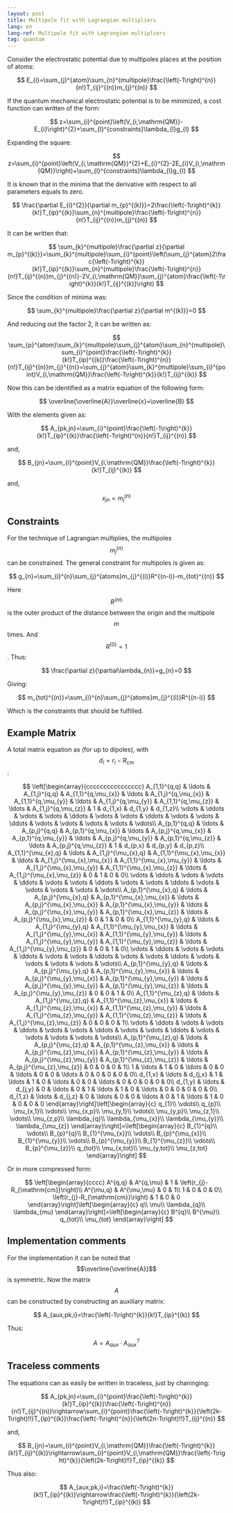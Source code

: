 ```yaml
---
layout: post
title: Multipole fit with Lagrangian multipliers
lang: en
lang-ref: Multipole fit with Lagrangian multipliers
tag: quantum
---
```


Consider the electrostatic potential due to multipoles places at the position of atoms:

$$ E_{i}=\sum_{j}^{atom}\sum_{n}^{multipole}\frac{\left(-1\right)^{n}}{n!}T_{ij}^{(n)}m_{j}^{(n)} $$

If the quantum mechanical electrostatic potential is to be minimized, a cost function can written of the form:

$$ z=\sum_{i}^{point}\left(V_{i,\mathrm{QM}}-E_{i}\right)^{2}+\sum_{l}^{constraints}\lambda_{l}g_{l} $$

Expanding the square:

$$ z=\sum_{i}^{point}\left(V_{i,\mathrm{QM}}^{2}+E_{i}^{2}-2E_{i}V_{i,\mathrm{QM}}\right)+\sum_{l}^{constraints}\lambda_{l}g_{l} $$

It is known that in the minima that the derivative with respect to all parameters equals to zero.

$$ \frac{\partial E_{i}^{2}}{\partial m_{p}^{(k)}}=2\frac{\left(-1\right)^{k}}{k!}T_{ip}^{(k)}\sum_{n}^{multipole}\frac{\left(-1\right)^{n}}{n!}T_{ij}^{(n)}m_{j}^{(n)} $$

It can be written that:

$$ \sum_{k}^{multipole}\frac{\partial z}{\partial m_{p}^{(k)}}=\sum_{k}^{multipole}\sum_{i}^{point}\left(\sum_{j}^{atom}2\frac{\left(-1\right)^{k}}{k!}T_{ip}^{(k)}\sum_{n}^{multipole}\frac{\left(-1\right)^{n}}{n!}T_{ij}^{(n)}m_{j}^{(n)}-2V_{i,\mathrm{QM}}\sum_{j}^{atom}\frac{\left(-1\right)^{k}}{k!}T_{ij}^{(k)}\right) $$

Since the condition of minima was:

$$ \sum_{k}^{multipole}\frac{\partial z}{\partial m^{(k)}}=0 $$

And reducing out the factor 2, it can be written as:

$$ \sum_{p}^{atom}\sum_{k}^{multipole}\sum_{j}^{atom}\sum_{n}^{multipole}\sum_{i}^{point}\frac{\left(-1\right)^{k}}{k!}T_{ip}^{(k)}\frac{\left(-1\right)^{n}}{n!}T_{ij}^{(n)}m_{j}^{(n)}=\sum_{j}^{atom}\sum_{k}^{multipole}\sum_{i}^{point}V_{i,\mathrm{QM}}\frac{\left(-1\right)^{k}}{k!}T_{ij}^{(k)} $$

Now this can be identified as a matrix equation of the following form:

$$ \overline{\overline{A}}\overline{x}=\overline{B} $$

With the elements given as:

$$ A_{pk,jn}=\sum_{i}^{point}\frac{\left(-1\right)^{k}}{k!}T_{ip}^{(k)}\frac{\left(-1\right)^{n}}{n!}T_{ij}^{(n)} $$

and,

$$ B_{jn}=\sum_{i}^{point}V_{i,\mathrm{QM}}\frac{\left(-1\right)^{k}}{k!}T_{ij}^{(k)} $$

and,

$$ x_{jn}=m_{j}^{(n)} $$

## Constraints

For the technique of Lagrangian multiplies, the multipoles $$m_{j}^{(n)}$$ can be constrained.
The general constraint for multipoles is given as:

$$ g_{n}=\sum_{i}^{n}\sum_{j}^{atoms}m_{j}^{(i)}R^{(n-i)}-m_{tot}^{(n)} $$

Here $$R^{(m)}$$ is the outer product of the distance between the origin and the multipole $$m$$ times.
And $$R^{(0)}=1$$.
Thus:

$$ \frac{\partial z}{\partial\lambda_{n}}=g_{n}=0 $$

Giving:

$$ m_{tot}^{(n)}=\sum_{i}^{n}\sum_{j}^{atoms}m_{j}^{(i)}R^{(n-i)} $$

Which is the constraints that should be fulfilled.

## Example Matrix

A total matrix equation as (for up to dipoles), with $$d_{i}=r_{i}-R_{\mathrm{cm}}$$:

$$
   \left[\begin{array}{cccccccccccccccc}
	A_{1,1}^{q,q} & \ldots & A_{1,j}^{q,q} & A_{1,1}^{q,\mu_{x}} & \ldots & A_{1,j}^{q,\mu_{x}} & A_{1,1}^{q,\mu_{y}} & \ldots & A_{1,j}^{q,\mu_{y}} & A_{1,1}^{q,\mu_{z}} & \ldots & A_{1,j}^{q,\mu_{z}} & 1 & d_{1,x} & d_{1,y} & d_{1,z}\\
	\vdots & \ddots & \vdots & \vdots & \ddots & \vdots & \vdots & \ddots & \vdots & \vdots & \ddots & \vdots & \vdots & \vdots & \vdots & \vdots\\
	A_{p,1}^{q,q} & \ldots & A_{p,j}^{q,q} & A_{p,1}^{q,\mu_{x}} & \ldots & A_{p,j}^{q,\mu_{x}} & A_{p,1}^{q,\mu_{y}} & \ldots & A_{p,j}^{q,\mu_{y}} & A_{p,1}^{q,\mu_{z}} & \ldots & A_{p,j}^{q,\mu_{z}} & 1 & d_{p,x} & d_{p,y} & d_{p,z}\\
	A_{1,1}^{\mu_{x},q} & \ldots & A_{1,j}^{\mu_{x},q} & A_{1,1}^{\mu_{x},\mu_{x}} & \ldots & A_{1,j}^{\mu_{x},\mu_{x}} & A_{1,1}^{\mu_{x},\mu_{y}} & \ldots & A_{1,j}^{\mu_{x},\mu_{y}} & A_{1,1}^{\mu_{x},\mu_{z}} & \ldots & A_{1,j}^{\mu_{x},\mu_{z}} & 0 & 1 & 0 & 0\\
	\vdots & \ddots & \vdots & \vdots & \ddots & \vdots & \vdots & \ddots & \vdots & \vdots & \ddots & \vdots & \vdots & \vdots & \vdots & \vdots\\
	A_{p,1}^{\mu_{x},q} & \ldots & A_{p,j}^{\mu_{x},q} & A_{p,1}^{\mu_{x},\mu_{x}} & \ldots & A_{p,j}^{\mu_{x},\mu_{x}} & A_{p,1}^{\mu_{x},\mu_{y}} & \ldots & A_{p,j}^{\mu_{x},\mu_{y}} & A_{p,1}^{\mu_{x},\mu_{z}} & \ldots & A_{p,j}^{\mu_{x},\mu_{z}} & 0 & 1 & 0 & 0\\
	A_{1,1}^{\mu_{y},q} & \ldots & A_{1,j}^{\mu_{y},q} & A_{1,1}^{\mu_{y},\mu_{x}} & \ldots & A_{1,j}^{\mu_{y},\mu_{x}} & A_{1,1}^{\mu_{y},\mu_{y}} & \ldots & A_{1,j}^{\mu_{y},\mu_{y}} & A_{1,1}^{\mu_{y},\mu_{z}} & \ldots & A_{1,j}^{\mu_{y},\mu_{z}} & 0 & 0 & 1 & 0\\
	\vdots & \ddots & \vdots & \vdots & \ddots & \vdots & \vdots & \ddots & \vdots & \vdots & \ddots & \vdots & \vdots & \vdots & \vdots & \vdots\\
	A_{p,1}^{\mu_{y},q} & \ldots & A_{p,j}^{\mu_{y},q} & A_{p,1}^{\mu_{y},\mu_{x}} & \ldots & A_{p,j}^{\mu_{y},\mu_{x}} & A_{p,1}^{\mu_{y},\mu_{y}} & \ldots & A_{p,j}^{\mu_{y},\mu_{y}} & A_{p,1}^{\mu_{y},\mu_{z}} & \ldots & A_{p,j}^{\mu_{y},\mu_{z}} & 0 & 0 & 1 & 0\\
	A_{1,1}^{\mu_{z},q} & \ldots & A_{1,j}^{\mu_{z},q} & A_{1,1}^{\mu_{z},\mu_{x}} & \ldots & A_{1,j}^{\mu_{z},\mu_{x}} & A_{1,1}^{\mu_{z},\mu_{y}} & \ldots & A_{1,j}^{\mu_{z},\mu_{y}} & A_{1,1}^{\mu_{z},\mu_{z}} & \ldots & A_{1,j}^{\mu_{z},\mu_{z}} & 0 & 0 & 0 & 1\\
	\vdots & \ddots & \vdots & \vdots & \ddots & \vdots & \vdots & \ddots & \vdots & \vdots & \ddots & \vdots & \vdots & \vdots & \vdots & \vdots\\
	A_{p,1}^{\mu_{z},q} & \ldots & A_{p,j}^{\mu_{z},q} & A_{p,1}^{\mu_{z},\mu_{x}} & \ldots & A_{p,j}^{\mu_{z},\mu_{x}} & A_{p,1}^{\mu_{z},\mu_{y}} & \ldots & A_{p,j}^{\mu_{z},\mu_{y}} & A_{p,1}^{\mu_{z},\mu_{z}} & \ldots & A_{p,j}^{\mu_{z},\mu_{z}} & 0 & 0 & 0 & 1\\
	1 & \ldots & 1 & 0 & \ldots & 0 & 0 & \ldots & 0 & 0 & \ldots & 0 & 0 & 0 & 0 & 0\\
	d_{1,x} & \ldots & d_{j,x} & 1 & \ldots & 1 & 0 & \ldots & 0 & 0 & \ldots & 0 & 0 & 0 & 0 & 0\\
	d_{1,y} & \ldots & d_{j,y} & 0 & \ldots & 0 & 1 & \ldots & 1 & 0 & \ldots & 0 & 0 & 0 & 0 & 0\\
	d_{1,z} & \ldots & d_{j,z} & 0 & \ldots & 0 & 0 & \ldots & 0 & 1 & \ldots & 1 & 0 & 0 & 0 & 0
	\end{array}\right]\left[\begin{array}{c}
	q_{1}\\
	\vdots\\
	q_{p}\\
	\mu_{x,1}\\
	\vdots\\
	\mu_{x,p}\\
	\mu_{y,1}\\
	\vdots\\
	\mu_{y,p}\\
	\mu_{z,1}\\
	\vdots\\
	\mu_{z,p}\\
	\lambda_{q}\\
	\lambda_{\mu_{x}}\\
	\lambda_{\mu_{y}}\\
	\lambda_{\mu_{z}}
	\end{array}\right]=\left[\begin{array}{c}
	B_{1}^{q}\\
	\vdots\\
	B_{p}^{q}\\
	B_{1}^{\mu_{x}}\\
	\vdots\\
	B_{p}^{\mu_{x}}\\
	B_{1}^{\mu_{y}}\\
	\vdots\\
	B_{p}^{\mu_{y}}\\
	B_{1}^{\mu_{z}}\\
	\vdots\\
	B_{p}^{\mu_{z}}\\
	q_{tot}\\
	\mu_{x,tot}\\
	\mu_{y,tot}\\
	\mu_{z,tot}
	\end{array}\right]
$$

Or in more compressed form:

$$
   \left[\begin{array}{cccc}
	A^{q,q} & A^{q,\mu} & 1 & \left(r_{j}-R_{\mathrm{cm}}\right)\\
	A^{\mu,q} & A^{\mu,\mu} & 0 & 1\\
	1 & 0 & 0 & 0\\
	\left(r_{j}-R_{\mathrm{cm}}\right) & 1 & 0 & 0
	\end{array}\right]\left[\begin{array}{c}
	q\\
	\mu\\
	\lambda_{q}\\
	\lambda_{mu}
	\end{array}\right]=\left[\begin{array}{c}
	B^{q}\\
	B^{\mu}\\
	q_{tot}\\
	\mu_{tot}
	\end{array}\right]
$$

## Implementation comments

For the implementation it can be noted that $$\overline{\overline{A}}$$ is symmetric.
Now the matrix $$A$$ can be constructed by constructing an auxiliary matrix:

$$ A_{aux,pk,i}=\frac{\left(-1\right)^{k}}{k!}T_{ip}^{(k)} $$

Thus:

$$ A=A_{aux}\cdot A_{aux}^{T} $$

## Traceless comments

The equations can as easily be written in traceless, just by chaninging:

$$ A_{pk,jn}=\sum_{i}^{point}\frac{\left(-1\right)^{k}}{k!}T_{ip}^{(k)}\frac{\left(-1\right)^{n}}{n!}T_{ij}^{(n)}\rightarrow\sum_{i}^{point}\frac{\left(-1\right)^{k}}{\left(2k-1\right)!!}T_{ip}^{(k)}\frac{\left(-1\right)^{n}}{\left(2n-1\right)!!}T_{ij}^{(n)} $$

and,

$$ B_{jn}=\sum_{i}^{point}V_{i,\mathrm{QM}}\frac{\left(-1\right)^{k}}{k!}T_{ij}^{(k)}\rightarrow\sum_{i}^{point}V_{i,\mathrm{QM}}\frac{\left(-1\right)^{k}}{\left(2k-1\right)!!}T_{ip}^{(k)} $$

Thus also:

$$ A_{aux,pk,i}=\frac{\left(-1\right)^{k}}{k!}T_{ip}^{(k)}\rightarrow\frac{\left(-1\right)^{k}}{\left(2k-1\right)!!}T_{ip}^{(k)} $$
